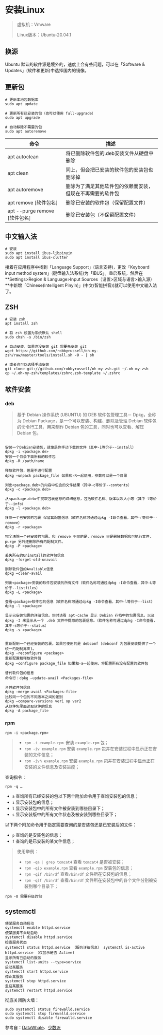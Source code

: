 # 安装Linux

> 虚拟机：Vmware
>
> Linux版本：Ubuntu-20.04.1

## 换源

Ubuntu 默认的软件源是境外的，速度上会有些问题，可以在「Software & Updates」(软件和更新)中选择国内的镜像。

## 更新包

```
# 更新本地包数据库
sudo apt update

# 更新所有已安装的包（也可以使用 full-upgrade）
sudo apt upgrade

# 自动移除不需要的包
sudo apt autoremove
```

| 命令                          | 描述                                                       |
| ----------------------------- | ---------------------------------------------------------- |
| apt autoclean                 | 将已删除软件包的.deb安装文件从硬盘中删除                   |
| apt clean                     | 同上，但会把已安装的软件包的安装包也删除掉                 |
| apt autoremove                | 删除为了满足其他软件包的依赖而安装，但现在不再需要的软件包 |
| apt remove [软件包名]         | 删除已安装的软件包（保留配置文件）                         |
| apt --purge remove [软件包名] | 删除已安装包（不保留配置文件）                             |

## 中文输入法

```
# 安装
sudo apt install ibus-libpinyin 
sudo apt install ibus-clutter
```

接着在应用程序中找到「Language Support」(语言支持)，更改「Keyboard input method system」(键盘输入法系统)为「IBUS」。重启系统，然后在**Settings>Region & Language>Input Sources（设置>区域与语言>输入源）**中新增「Chinese(Intelligent Pinyin)」(中文(智能拼音))就可以使用中文输入法了。

## ZSH

```
# 安装 zsh
apt install zsh

# 将 zsh 设置为系统默认 shell
sudo chsh -s /bin/zsh

# 自动安装，如果你没安装 git 需要先安装 git
wget https://github.com/robbyrussell/oh-my-zsh/raw/master/tools/install.sh -O - | sh

# 或者也可以选择手动安装
git clone git://github.com/robbyrussell/oh-my-zsh.git ~/.oh-my-zsh
cp ~/.oh-my-zsh/templates/zshrc.zsh-template ~/.zshrc
```

## 软件安装

### deb

> 基于 Debian 操作系统 (UBUNTU) 的 DEB 软件包管理工具－ Dpkg，全称为 Debian Package，是一个可以安装、构建、删除及管理 Debian 软件包的命令行工具，用来制作 Debian 包的工具，同时也可以查看、解压 Debian 包。

```linux

安装一个Debian安装包，就像是你手动下载的文件（其中-i等价于--install）
dpkg -i <package.de>
安装一个目录下面所有的软件包
dpkg -R /path/name

释放软件包，但是不进行配置
dpkg –unpack package_file 如果和-R一起使用，参数可以是一个目录

列出<package.deb>的内容中包含的文件结果（其中-c等价于--contents）
dpkg -c <package.deb>

从<package.deb>中提取包裹信息的详细信息，包括软件名称、版本以及大小等（其中-l等价于--info）
dpkg -l <package.deb>

移除一个已安装的包裹 保留其配置信息（软件名称可通过dpkg -I命令查看，其中-r等价于--remove）
dpkg -r <package>

完全清除一个已安装的包裹。和 remove 不同的是，remove 只是删掉数据和可执行文件，purge 另外还删除所有的配制文件。
dpkg -P <package>

丢失所有的Uninstall的软件包信息
dpkg –forget-old-unavail

删除软件包的Avaliable信息
dpkg –clear-avail

列出<package>安装的软件包安装的所有文件（软件名称可通过dpkg -I命令查看，其中-L等价于--listfiles）
dpkg -L <package>

查看<package>软件包的信息（软件名称可通过dpkg -I命令查看，其中-l等价于--list）
dpkg -l <package>

显示已安装包裹的详细信息。同时请看 apt-cache 显示 Debian 存档中的包裹信息，以及 dpkg -I 来显示从一个 .deb 文件中提取的包裹信息。（软件名称可通过dpkg -I命令查看，其中-s等价于--status）
dpkg -s <package>


重新配制一个已经安装的包裹，如果它使用的是 debconf (debconf 为包裹安装提供了一个统一的配制界面)。
dpkg -reconfigure <package>
重新配置和释放软件包
dpkg –configure package_file 如果和-a一起使用，将配置所有没有配置的软件包

替代软件包的信息
命令行：dpkg –update-avail <Packages-file>

合并软件包信息
dpkg –merge-avail <Packages-file>
比较同一个包的不同版本之间的差别
dpkg –compare-versions ver1 op ver2
从软件包里面读取软件的信息
dpkg -A package_file

```

### rpm

```
rpm -i <package.rpm>
```

> - `rpm -i example.rpm `安装 `example.rpm` 包；
> - `rpm -iv example.rpm` 安装 `example.rpm` 包并在安装过程中显示正在安装的文件信息；
> - `rpm -ivh example.rpm` 安装 `example.rpm` 包并在安装过程中显示正在安装的文件信息及安装进度；

查询指令：

```linux
rpm -q …
```

- `a` 查询所有已经安装的包以下两个附加命令用于查询安装包的信息；
- `i` 显示安装包的信息；
- `l` 显示安装包中的所有文件被安装到哪些目录下；
- `s` 显示安装版中的所有文件状态及被安装到哪些目录下；

以下两个附加命令用于指定需要查询的是安装包还是已安装后的文件：

- `p` 查询的是安装包的信息；
- `f` 查询的是已安装的某文件信息；

> 使用举例：
>
> - `rpm -qa | grep tomcat4` 查看 `tomcat4` 是否被安装；
> - `rpm -qip example.rpm` 查看 `example.rpm` 安装包的信息；
> - `rpm -qif /bin/df` 查看`/bin/df` 文件所在安装包的信息；
> - `rpm -qlf /bin/df` 查看`/bin/df` 文件所在安装包中的各个文件分别被安装到哪个目录下；

```
rpm -U 需要升级的包
```



## systemctl

```linux
使某服务自动启动
systemctl enable httpd.service
使某服务不自动启动
systemctl disable httpd.service
检查服务状态
systemctl status httpd.service （服务详细信息） systemctl is-active httpd.service （仅显示是否 Active)
显示所有已启动的服务
systemctl list-units --type=service
启动某服务
systemctl start httpd.service
停止某服务
systemctl stop httpd.service
重启某服务
systemctl restart httpd.service
```

彻底关闭防火墙：

```
sudo systemctl status firewalld.service
sudo systemctl stop firewalld.service          
sudo systemctl disable firewalld.service
```

参考自：[DataWhale](https://github.com/datawhalechina/team-learning-program/blob/master/Linux/2.Linux%E5%AE%89%E8%A3%85.md)、[少数派](https://sspai.com/post/60411#!)

